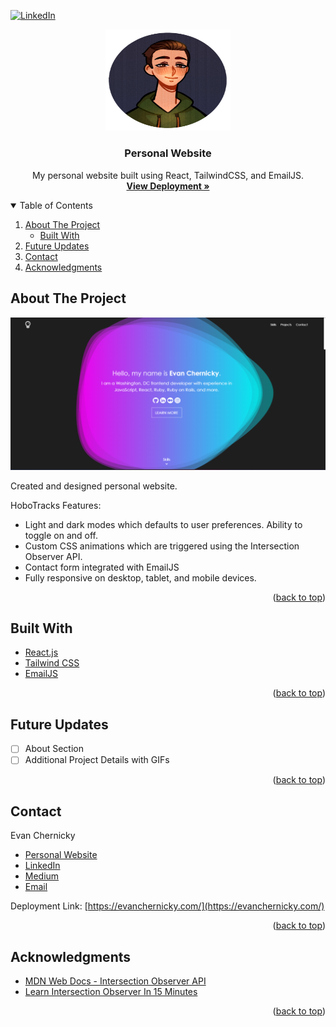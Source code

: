 <div id="top"></div>

[![LinkedIn][linkedin-shield]][linkedin-url]



<!-- PROJECT LOGO -->
<div align="center">
<img src="src/assets/dark-avatar.png" alt="Logo" width="200" height="162.45">
  <h3 align="center">Personal Website</h3>

  <p align="center">
    My personal website built using React, TailwindCSS, and EmailJS.
    <br />
    <a href="https://evanchernicky.com/"><strong>View Deployment »</strong></a>
  </p>
</div>



<!-- TABLE OF CONTENTS -->
<details open>
  <summary>Table of Contents</summary>
  <ol>
    <li>
    <a href="#about-the-project">About The Project</a>
      <ul>
        <li><a href="#built-with">Built With</a></li>
      </ul>
    </li>
    <li><a href="#roadmap">Future Updates</a></li>
    <li><a href="#contact">Contact</a></li>
    <li><a href="#acknowledgments">Acknowledgments</a></li>
  </ol>
</details>

<!-- ABOUT THE PROJECT -->
## About The Project

[![Personal Website Screen Shot][product-screenshot]](https://evanchernicky.com/)

Created and designed personal website.

HoboTracks Features:
* Light and dark modes which defaults to user preferences. Ability to toggle on and off.
* Custom CSS animations which are triggered using the Intersection Observer API.
* Contact form integrated with EmailJS
* Fully responsive on desktop, tablet, and mobile devices.

<p align="right">(<a href="#top">back to top</a>)</p>



## Built With

* [React.js](https://reactjs.org/)
* [Tailwind CSS](https://tailwindcss.com/)
* [EmailJS](https://www.emailjs.com/)

<p align="right">(<a href="#top">back to top</a>)</p>


<!-- FUTURE UPDATES -->
## Future Updates

- [ ] About Section
- [ ] Additional Project Details with GIFs

<p align="right">(<a href="#top">back to top</a>)</p>


<!-- CONTACT -->
## Contact

Evan Chernicky
* [Personal Website](https://evanchernicky.com/)
* [LinkedIn](https://www.linkedin.com/in/echernicky/)
* [Medium](https://medium.com/@echernicky)
* [Email](echernicky@gmail.com)


Deployment Link: [https://evanchernicky.com/](https://evanchernicky.com/)

<p align="right">(<a href="#top">back to top</a>)</p>



<!-- ACKNOWLEDGMENTS -->
## Acknowledgments

* [MDN Web Docs - Intersection Observer API](https://developer.mozilla.org/en-US/docs/Web/API/Intersection_Observer_API)
* [Learn Intersection Observer In 15 Minutes](https://www.youtube.com/watch?v=2IbRtjez6ag)

<p align="right">(<a href="#top">back to top</a>)</p>



<!-- MARKDOWN LINKS & IMAGES -->
<!-- https://www.markdownguide.org/basic-syntax/#reference-style-links -->
[linkedin-url]: https://www.linkedin.com/in/echernicky/
[product-screenshot]: src/assets/projects/personal-website.png
[linkedin-shield]: https://img.shields.io/badge/-LinkedIn-black.svg?style=for-the-badge&logo=linkedin&colorB=555
